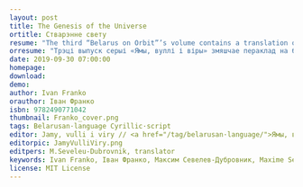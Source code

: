```yaml
---
layout: post
title: The Genesis of the Universe
ortitle: Стварэнне свету
resume: "The third “Belarus on Orbit”’s volume contains a translation of the Ivan Franko’s essay “The Genesis of the Universe” into Belarusian. This is the first publication of this text in Belarusian."
orresume: "Трэці выпуск серыі «Ямы, вуллі і віры» змяшчае пераклад на беларускую мову «Стварэнне свету» Івана Франко. Гэта першае выданне гэтага твора на беларускай мове."
date: 2019-09-30 07:00:00
homepage: 
download: 
demo: 
author: Ivan Franko
orauthor: Іван Франко
isbn: 9782490771042
thumbnail: Franko_cover.png
tags: Belarusan·language Cyrillic·script
editor: Jamy, vuĺli i viry // <a href="/tag/belarusan·language/">Ямы, вуллі і віры</a>
editorpic: JamyVulliViry.png
editpers: M.Seveleu-Dubrovnik, translator
keywords: Ivan Franko, Іван Франко, Максим Севелев-Дубровник, Maxime Seveleu-Duborvnik, Стварэнне свету
license: MIT License
---
```




